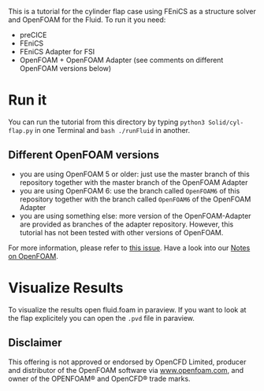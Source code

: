 This is a tutorial for the cylinder flap case using FEniCS as a structure solver and OpenFOAM for the Fluid.
To run it you need:
- preCICE
- FEniCS
- FEniCS Adapter for FSI
- OpenFOAM + OpenFOAM Adapter (see comments on different OpenFOAM versions below)

# Run it

You can run the tutorial from this directory by typing ```python3 Solid/cyl-flap.py``` in one Terminal and ```bash ./runFluid``` in another.

## Different OpenFOAM versions

* you are using OpenFOAM 5 or older: just use the master branch of this repository together with the master branch of the OpenFOAM Adapter
* you are using OpenFOAM 6: use the branch called `OpenFOAM6` of this repository together with the branch called `OpenFOAM6` of the OpenFOAM Adapter
* you are using something else: more version of the OpenFOAM-Adapter are provided as branches of the adapter repository. However, this tutorial has not been tested with other versions of OpenFOAM.

For more information, please refer to [this issue](https://github.com/precice/tutorials/issues/40). Have a look into our [Notes on OpenFOAM](https://github.com/precice/openfoam-adapter/wiki/Notes-on-OpenFOAM).

# Visualize Results

To visualize the results open fluid.foam in paraview. If you want to look at the flap explicitely you can open the ```.pvd``` file in paraview.

## Disclaimer

This offering is not approved or endorsed by OpenCFD Limited, producer and distributor of the OpenFOAM software via www.openfoam.com, and owner of the OPENFOAM® and OpenCFD® trade marks.
